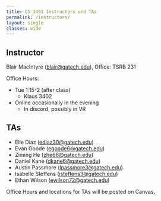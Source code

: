 ```yaml
---
title: CS 3451 Instructors and TAs
permalink: /instructors/
layout: single
classes: wide
---
```


## Instructor

Blair MacIntyre (blair@gatech.edu), Office: TSRB 231

Office Hours:
- Tue 1:15-2 (after class)
  - Klaus 3402 
- Online occasionally in the evening 
  - In discord, possibly in VR

## TAs

- Elie Diaz (ediaz30@gatech.edu) 
- Evan Goode (egoode6@gatech.edu)
- Ziming He (zhe66@gatech.edu)
- Daniel Kane (dkane6@gatech.edu)
- Austin Passmore (lpassmore3@gatech.edu)
- Isabelle Steffens (isteffens3@gatech.edu)
- Ethan Wilson (ewilson72@gatech.edu)
  
Office Hours and locations for TAs will be posted on Canvas.
